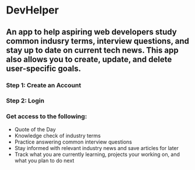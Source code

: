 # DevHelper
## An app to help aspiring web developers study common indusry terms, interview questions, and stay up to date on current tech news. This app also allows you to create, update, and delete user-specific goals.
### Step 1: Create an Account
### Step 2: Login
### Get access to the following:
  - Quote of the Day
  - Knowledge check of industry terms
  - Practice answering common interview questions
  - Stay informed with relevant industry news and save articles for later
  - Track what you are currently learning, projects your working on, and what you plan to do next
